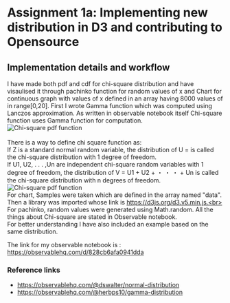 # Assignment 1a: Implementing new distribution in D3 and contributing to Opensource
## Implementation details and workflow
I have made both pdf and cdf for chi-square distribution and have visaulised it through pachinko function for random values of x and Chart for continuous graph with values of x defined in an array having 8000 values of in range[0,20]. 
First I wrote Gamma function which was computed using Lanczos approximation. As written in observable notebook itself Chi-square function uses Gamma function for computation.<br>
![Chi-square pdf function](https://math.info/image/32/chi-sqaure_pdf.gif)<br><br>
There is a way to define chi square function as:<br>
If Z is a standard normal random variable, the distribution of U =  is called the chi-square distribution with 1 degree of freedom.<br>
If U1, U2, . . . ,Un are independent chi-square random variables with 1 degree of freedom, the distribution of V = U1 + U2 + ・ ・ ・ + Un is called the chi-square distribution with n degrees of freedom. <br>
![Chi-square pdf function](https://encrypted-tbn0.gstatic.com/images?q=tbn:ANd9GcQCYWMp3ikBKN8juzmVF3vrBmviSdABYgsSgw&usqp=CAU)<br>
For chart, Samples were taken which are defined in the array named "data". Then a library was imported whose link is https://d3js.org/d3.v5.min.js.<br>
For pachinko, random values were generated using Math.random.
All the things about Chi-square are stated in Observable notebook.<br>
For better understanding I have also included an example based on the same distribution.<br>

The link for my observable notebook is : https://observablehq.com/d/828cb6afa0941dda
### Reference links
- https://observablehq.com/@dswalter/normal-distribution
- https://observablehq.com/@herbps10/gamma-distribution
